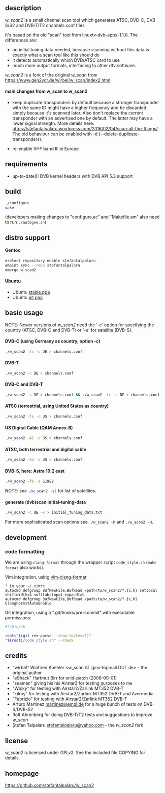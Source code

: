 ## description

*w\_scan2* is a small channel scan tool which generates ATSC, DVB-C, DVB-S/S2 and DVB-T/T2 channels.conf files.

It's based on the old "scan" tool from linuxtv-dvb-apps-1.1.0. The differences are:
- no initial tuning data needed, because scanning without this data is exactly
  what a scan tool like this should do
- it detects automatically which DVB/ATSC card to use
- much more output formats, interfacing to other dtv software.

*w\_scan2* is a fork of the original *w\_scan* from https://www.gen2vdr.de/wirbel/w_scan/index2.html

#### main changes from **w\_scan** to **w\_scan2**

- keep duplicate transponders by default because a stronger transponder with
  the same ID might have a higher frequency and be discarded simply because
  it's scanned later. Also don't replace the current transponder with an
  advertised one by default. The latter may have a lower signal strength.
  More details here:
  https://stefantalpalaru.wordpress.com/2016/02/04/scan-all-the-things/ .
  The old behaviour can be enabled with -d (--delete-duplicate-transponders).

- re-enable VHF band III in Europe

## requirements

- up-to-date(!) DVB kernel headers with DVB API 5.3 support

## build

```sh
./configure
make
```

(developers making changes to "configure.ac" and "Makefile.am" also need to run `./autogen.sh`)

## distro support

#### Gentoo

```sh
eselect repository enable stefantalpalaru
emaint sync --repo stefantalpalaru
emerge w_scan2
```

#### Ubuntu

- Ubuntu [stable ppa](https://code.launchpad.net/~w-scan2/+archive/ubuntu/stable)
- Ubuntu [git ppa](https://code.launchpad.net/~w-scan2/+archive/ubuntu/git)

## basic usage

NOTE: Newer versions of *w\_scan2* need the '-c' option for specifying the
country (ATSC, DVB-C and DVB-T) or '-s' for satellite (DVB-S).


#### DVB-C (using Germany as country, option -c)

```sh
./w_scan2 -fc -c DE > channels.conf
```

#### DVB-T

```sh
./w_scan2 -c DE > channels.conf
```

#### DVB-C and DVB-T

```sh
./w_scan2 -c DE > channels.conf && ./w_scan2 -fc -c DE > channels.conf
```

#### ATSC (terrestrial, using United States as country)

```sh
./w_scan2 -fa -c US > channels.conf
```

#### US Digital Cable (QAM Annex-B)

```sh
./w_scan2 -A2 -c US > channels.conf
```

#### ATSC, both terrestrial and digital cable

```sh
./w_scan2 -A3 -c US > channels.conf
```

#### DVB-S, here: Astra 19.2 east

```sh
./w_scan2 -fs -s S19E2
```

NOTE: see ```./w_scan2 -s?``` for list of satellites.

#### generate (dvb)scan initial-tuning-data

```sh
./w_scan2 -c DE -x > initial_tuning_data.txt
```

For more sophisticated scan options see ```./w_scan2 -h``` and ```./w_scan2 -H```.

## development

### code formatting

We are using `clang-format` through the wrapper script `code_style.sh` (`make format` also works).

Vim integration, using [vim-clang-format](https://github.com/rhysd/vim-clang-format):

```vimrc
" in your ~/.vimrc
autocmd defgroup BufNewFile,BufRead /path/to/w_scan2/*.{c,h} setlocal shiftwidth=4 softtabstop=4 expandtab
autocmd defgroup BufNewFile,BufRead /path/to/w_scan2/*.{c,h} ClangFormatAutoEnable
```

Git integration, using a ".git/hooks/pre-commit" with executable permissions:

```bash
#!/bin/sh

root="$(git rev-parse --show-toplevel)"
"${root}/code_style.sh" --check
```

## credits

- "wirbel" Winfried Koehler <w_scan AT gmx-topmail DOT de> - the original author
- "e9hack" Hartmut Birr for onid-patch (2006-09-01)
- "seaman" giving his his Airstar2 for testing purposes to me
- "Wicky" for testing with Airstar2/Zarlink MT352 DVB-T
- "kilroy" for testing with Airstar2/Zarlink MT352 DVB-T and Avermedia
- "Fabrizio" for testing with Airstar2/Zarlink MT352 DVB-T
- Arturo Martinez <martinez@embl.de> for a huge bunch of tests on DVB-S/DVB-S2
- Rolf Ahrenberg for doing DVB-T/T2 tests and suggestions to improve *w\_scan*
- Ștefan Talpalaru <stefantalpalaru@yahoo.com> - the *w\_scan2* fork

## license

*w\_scan2* is licensed under GPLv2. See the included file COPYING for details.

## homepage

https://github.com/stefantalpalaru/w_scan2

